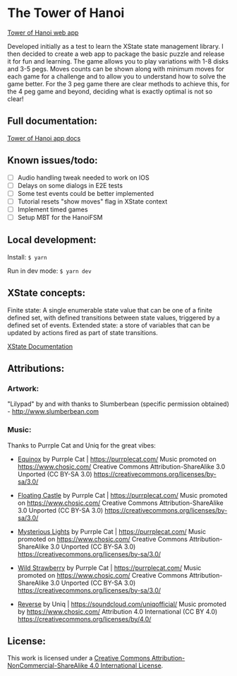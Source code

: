 
# The Tower of Hanoi
[Tower of Hanoi web app](https://towerofhanoi.app)

Developed initially as a test to learn the XState state management library. I then decided to create a web app to package the basic puzzle and release it for fun and learning. The game allows you to play variations with 1-8 disks and 3-5 pegs. Moves counts can be shown along with minimum moves for each game for a challenge and to allow you to understand how to solve the game better. For the 3 peg game there are clear methods to achieve this, for the 4 peg game and beyond, deciding what is exactly optimal is not so clear!

## Full documentation:
[Tower of Hanoi app docs](https://app.gitbook.com/@jphildev/s/towerofhanoi/)

## Known issues/todo:
- [ ] Audio handling tweak needed to work on IOS
- [ ] Delays on some dialogs in E2E tests
- [ ] Some test events could be better implemented
- [ ] Tutorial resets "show moves" flag in XState context
- [ ] Implement timed games
- [ ] Setup MBT for the HanoiFSM

## Local development:

Install:
```$ yarn```

Run in dev mode:
```$ yarn dev```

## XState concepts:
Finite state: A single enumerable state value that can be one of a finite defined set, with defined transitions between state values, triggered by a defined set of events.
Extended state: a store of variables that can be updated by actions fired as part of state transitions.

[XState Documentation](https://xstate.js.org/docs/)

## Attributions:

### Artwork:

"Lilypad" by and with thanks to Slumberbean (specific permission obtained) - http://www.slumberbean.com

### Music:

Thanks to Purrple Cat and Uniq for the great vibes:

- [Equinox](https://purrplecat.com/) by Purrple Cat | https://purrplecat.com/
Music promoted on https://www.chosic.com/
Creative Commons Attribution-ShareAlike 3.0 Unported (CC BY-SA 3.0)
https://creativecommons.org/licenses/by-sa/3.0/

- [Floating Castle](https://purrplecat.com/) by Purrple Cat | https://purrplecat.com/
Music promoted on https://www.chosic.com/
Creative Commons Attribution-ShareAlike 3.0 Unported (CC BY-SA 3.0)
https://creativecommons.org/licenses/by-sa/3.0/

- [Mysterious Lights](https://purrplecat.com/) by Purrple Cat | https://purrplecat.com/
Music promoted on https://www.chosic.com/
Creative Commons Attribution-ShareAlike 3.0 Unported (CC BY-SA 3.0)
https://creativecommons.org/licenses/by-sa/3.0/

- [Wild Strawberry](https://purrplecat.com/) by Purrple Cat | https://purrplecat.com/
Music promoted on https://www.chosic.com/
Creative Commons Attribution-ShareAlike 3.0 Unported (CC BY-SA 3.0)
https://creativecommons.org/licenses/by-sa/3.0/

- [Reverse](https://soundcloud.com/uniqofficial/) by Uniq | https://soundcloud.com/uniqofficial/
Music promoted by https://www.chosic.com/
Attribution 4.0 International (CC BY 4.0)
https://creativecommons.org/licenses/by/4.0/

## License:

This work is licensed under a <a rel="license" href="http://creativecommons.org/licenses/by-nc-sa/4.0/">Creative Commons Attribution-NonCommercial-ShareAlike 4.0 International License</a>.